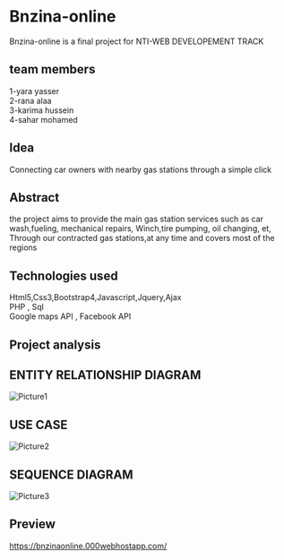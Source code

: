 # Bnzina-online
Bnzina-online is a final project for NTI-WEB DEVELOPEMENT TRACK

## team members
1-yara yasser<br>
2-rana alaa<br>
3-karima hussein<br>
4-sahar mohamed<br>

## Idea
Connecting car owners with nearby gas stations through a simple click

## Abstract
the project aims to
provide the main gas station services such as car wash,fueling, mechanical repairs, Winch,tire pumping, oil changing, et,
Through our contracted gas stations,at any time and covers most of the regions

## Technologies used
Html5,Css3,Bootstrap4,Javascript,Jquery,Ajax <br>
PHP , Sql <br>
Google maps API , Facebook API

## Project analysis
## ENTITY RELATIONSHIP DIAGRAM
![Picture1](https://user-images.githubusercontent.com/44041416/80545676-397f8b00-89b4-11ea-940e-a1fc48862e61.png)

## USE CASE
![Picture2](https://user-images.githubusercontent.com/44041416/80545669-371d3100-89b4-11ea-81bc-fad94a30e204.png)

## SEQUENCE DIAGRAM
![Picture3](https://user-images.githubusercontent.com/44041416/80545674-38e6f480-89b4-11ea-81cb-ab7bbbeb8a11.png)

## Preview
https://bnzinaonline.000webhostapp.com/

